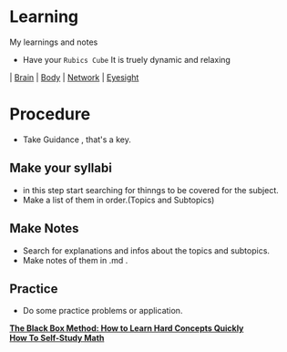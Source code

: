 # Learning
My learnings and notes
- Have your `Rubics Cube` It is truely dynamic and relaxing

| [Brain](https://github.com/0-0Rohit-Roshan/Learning/blob/main/Brain-Body-Network-Eyesight.md#Brain)
| [Body](https://github.com/0-0Rohit-Roshan/Learning/blob/main/Brain-Body-Network-Eyesight.md#Body)
| [Network](https://github.com/0-0Rohit-Roshan/Learning/blob/main/Brain-Body-Network-Eyesight.md#Network)
| [Eyesight](https://github.com/0-0Rohit-Roshan/Learning/blob/main/Brain-Body-Network-Eyesight.md#Eyesight)
# Procedure
- Take Guidance , that's a key.
## Make your syllabi
- in this step start searching for thinngs to be covered for the subject.
- Make a list of them in order.(Topics and Subtopics)

## Make Notes
- Search for explanations and infos about the topics and subtopics.
- Make notes of them in .md .

## Practice
- Do some practice problems or application.


[**The Black Box Method: How to Learn Hard Concepts Quickly**](https://m.youtube.com/watch?v=RDzsrmMl48I)  
[**How To Self-Study Math**](https://www.youtube.com/c/TheMathSorcerer)





